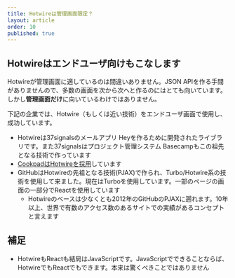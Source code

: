 ```yaml
---
title: Hotwireは管理画面限定？
layout: article
order: 10
published: true
---
```


## Hotwireはエンドユーザ向けもこなします

Hotwireが管理画面に適しているのは間違いありません。JSON APIを作る手間がありませんので、多数の画面を次から次へと作るのにはとても向いています。しかし**管理画面だけ**に向いているわけではありません。

下記の企業では、Hotwire（もしくは近い技術）をエンドユーザ画面で使用し、成功しています。

* Hotwireは37signalsのメールアプリ Heyを作るために開発されたライブラリです。また37signalsはプロジェクト管理システム Basecampもこの祖先となる技術で作っています
* [CookpadはHotwireを採用](https://techlife.cookpad.com/entry/2024/11/13/130000)しています
* GitHubはHotwireの先祖となる技術(PJAX)で作られ、Turbo/Hotwire系の技術を使用して来ました。現在はTurboを使用しています。一部のページの画面の一部分でReactを使用しています
    * Hotwireのベースは少なくとも2012年のGitHubのPJAXに遡れます。10年以上、世界で有数のアクセス数のあるサイトでの実績があるコンセプトと言えます 

## 補足

* HotwireもReactも結局はJavaScriptです。JavaScriptでできることならば、HotwireでもReactでもできます。本来は驚くべきことではありません

